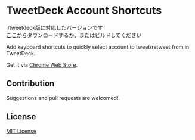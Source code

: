 # TweetDeck Account Shortcuts

i/tweetdeck版に対応したバージョンです<br/>
[ここ](https://github.com/AkaakuHub/tweetdeck-account-shortcuts-i/releases/tag/2.3.1)からダウンロードするか、またはビルドしてください

Add keyboard shortcuts to quickly select account to tweet/retweet from in TweetDeck.

Get it via [Chrome Web Store](https://chrome.google.com/webstore/detail/tweetdeck-account-shortcu/jhclgjipjcengbapikaenmopdinlnpin).

## Contribution

Suggestions and pull requests are welcomed!.

## License

[MIT License](./LICENSE)
